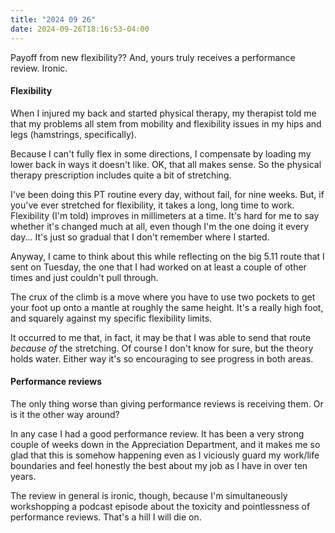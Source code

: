 ```yaml
---
title: "2024 09 26"
date: 2024-09-26T18:16:53-04:00
---
```


Payoff from new flexibility?? And, yours truly receives a performance review.
Ironic.

#### Flexibility

When I injured my back and started physical therapy, my therapist told me that
my problems all stem from mobility and flexibility issues in my hips and legs
(hamstrings, specifically).

Because I can't fully flex in some directions, I compensate by loading my lower
back in ways it doesn't like. OK, that all makes sense. So the physical therapy
prescription includes quite a bit of stretching.

I've been doing this PT routine every day, without fail, for nine weeks. But, if
you've ever stretched for flexibility, it takes a long, long time to work.
Flexibility (I'm told) improves in millimeters at a time. It's hard for me to
say whether it's changed much at all, even though I'm the one doing it every
day... It's just so gradual that I don't remember where I started.

Anyway, I came to think about this while reflecting on the big 5.11 route that I
sent on Tuesday, the one that I had worked on at least a couple of other times
and just couldn't pull through.

The crux of the climb is a move where you have to use two pockets to get your
foot up onto a mantle at roughly the same height. It's a really high foot, and
squarely against my specific flexibility limits.

It occurred to me that, in fact, it may be that I was able to send that route
*because of* the stretching. Of course I don't know for sure, but the theory
holds water. Either way it's so encouraging to see progress in both areas.

#### Performance reviews

The only thing worse than giving performance reviews is receiving them. Or is it
the other way around?

In any case I had a good performance review. It has been a very strong couple of
weeks down in the Appreciation Department, and it makes me so glad that this is
somehow happening even as I viciously guard my work/life boundaries and feel
honestly the best about my job as I have in over ten years.

The review in general is ironic, though, because I'm simultaneously workshopping
a podcast episode about the toxicity and pointlessness of performance reviews.
That's a hill I will die on.
